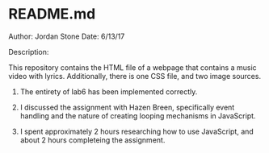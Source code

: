 # README.md 

Author:	Jordan Stone
Date:	6/13/17


Description:

This repository contains the HTML file of a webpage that contains a music video with lyrics. Additionally, there is one CSS file, and two image sources. 


1) The entirety of lab6 has been implemented correctly. 

2) I discussed the assignment with Hazen Breen, specifically event handling and the nature of creating
   looping mechanisms in JavaScript.

3) I spent approximately 2 hours researching how to use JavaScript, and about 2 hours completeing 
   the assignment.
